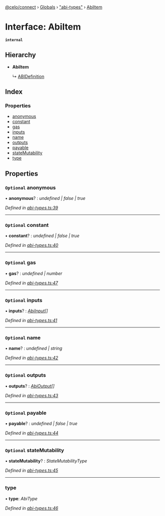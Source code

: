 [@celo/connect](../README.md) › [Globals](../globals.md) › ["abi-types"](../modules/_abi_types_.md) › [AbiItem](_abi_types_.abiitem.md)

# Interface: AbiItem

**`internal`** 

## Hierarchy

* **AbiItem**

  ↳ [ABIDefinition](_abi_types_.abidefinition.md)

## Index

### Properties

* [anonymous](_abi_types_.abiitem.md#optional-anonymous)
* [constant](_abi_types_.abiitem.md#optional-constant)
* [gas](_abi_types_.abiitem.md#optional-gas)
* [inputs](_abi_types_.abiitem.md#optional-inputs)
* [name](_abi_types_.abiitem.md#optional-name)
* [outputs](_abi_types_.abiitem.md#optional-outputs)
* [payable](_abi_types_.abiitem.md#optional-payable)
* [stateMutability](_abi_types_.abiitem.md#optional-statemutability)
* [type](_abi_types_.abiitem.md#type)

## Properties

### `Optional` anonymous

• **anonymous**? : *undefined | false | true*

*Defined in [abi-types.ts:39](https://github.com/celo-org/celo-monorepo/blob/master/packages/sdk/connect/src/abi-types.ts#L39)*

___

### `Optional` constant

• **constant**? : *undefined | false | true*

*Defined in [abi-types.ts:40](https://github.com/celo-org/celo-monorepo/blob/master/packages/sdk/connect/src/abi-types.ts#L40)*

___

### `Optional` gas

• **gas**? : *undefined | number*

*Defined in [abi-types.ts:47](https://github.com/celo-org/celo-monorepo/blob/master/packages/sdk/connect/src/abi-types.ts#L47)*

___

### `Optional` inputs

• **inputs**? : *[AbiInput](_abi_types_.abiinput.md)[]*

*Defined in [abi-types.ts:41](https://github.com/celo-org/celo-monorepo/blob/master/packages/sdk/connect/src/abi-types.ts#L41)*

___

### `Optional` name

• **name**? : *undefined | string*

*Defined in [abi-types.ts:42](https://github.com/celo-org/celo-monorepo/blob/master/packages/sdk/connect/src/abi-types.ts#L42)*

___

### `Optional` outputs

• **outputs**? : *[AbiOutput](_abi_types_.abioutput.md)[]*

*Defined in [abi-types.ts:43](https://github.com/celo-org/celo-monorepo/blob/master/packages/sdk/connect/src/abi-types.ts#L43)*

___

### `Optional` payable

• **payable**? : *undefined | false | true*

*Defined in [abi-types.ts:44](https://github.com/celo-org/celo-monorepo/blob/master/packages/sdk/connect/src/abi-types.ts#L44)*

___

### `Optional` stateMutability

• **stateMutability**? : *StateMutabilityType*

*Defined in [abi-types.ts:45](https://github.com/celo-org/celo-monorepo/blob/master/packages/sdk/connect/src/abi-types.ts#L45)*

___

###  type

• **type**: *AbiType*

*Defined in [abi-types.ts:46](https://github.com/celo-org/celo-monorepo/blob/master/packages/sdk/connect/src/abi-types.ts#L46)*
